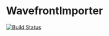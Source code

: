 # WavefrontImporter

[![Build Status](https://travis-ci.org/{softish}/{WavefrontImporter}.png?branch=master)](https://travis-ci.org/{softish}/{WavefrontImporter})
